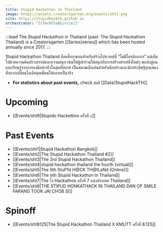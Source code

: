 ```yaml
---
title: Stupid Hackathon in Thailand
image: https://assets.creatorsgarten.org/events/sht1.png
site: https://stupidhackth.github.io
orchestrator: "[[TechClubCircle]]"
---
```


:::lead
The Stupid Hackathon in Thailand (past: The Stupid Hackathon Thailand) is a Creatorsgarten [[Series|series]] which has been hosted annually since 2017.
:::

Stupid Hackathon Thailand คือแฮ็กกาธอนสำหรับสร้างโปรเจกต์ที่ “ไม่มีใครต้องการ” แต่เต็มไปด้วยความคิดสร้างสรรค์และความสนุก เน้นให้ผู้เข้าร่วมได้สนุกกับการสร้างสรรค์สิ่งใหม่ๆ พบปะผู้คน และเรียนรู้จากการลงมือทำจริงในสุดสัปดาห์ เป็นสนามเด็กเล่นสำหรับนักสร้างและนักประดิษฐ์ทุกแขนงที่อยากเปลี่ยนไอเดียสุดเพี้ยนให้กลายเป็นจริง

- **For statistics about past events,** check out [[Data/StupidHackTH]].

# Upcoming
- [[Events/sht9|Stupido Hackettino ครั้งที่ ๙]]

# Past Events
- [[Events/sht1|Stupid Hackathon Bangkok]]
- [[Events/sht2|The Stupid Hackathon Thailand #2]]
- [[Events/sht3|The 3rd Stupid Hackathon Thailand]]
- [[Events/sht4|stupid hackathon thailand the fourth (virtual)]]
- [[Events/sht5|The 5th StuP1d H@CK TH@ILaNd (Online)]]
- [[Events/sht6|The ៦th Stupid Hackathon in Thailand]]
- [[Events/sht7|The โง่ Hackathon ครั้งที่ 7 แห่งประเทศ Thailand]]
- [[Events/sht8|THE STIPUD HONKATHACK IN THAILAND DAN OF SMILE FARANG TOOK JAI CHOB SI]]

# Spinoff
- [[Events/sht8125|The Stupid Hackathon Thailand X KMUTT ครั้งที่ 8.125]]